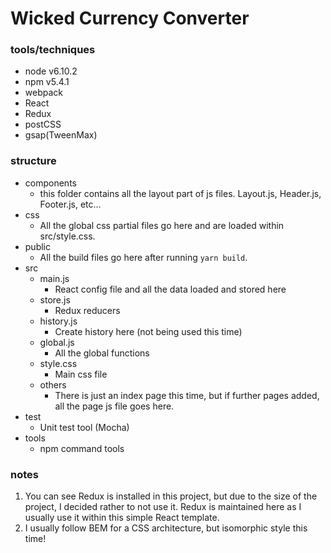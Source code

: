# Wicked Currency Converter

### tools/techniques
* node v6.10.2
* npm v5.4.1
* webpack
* React
* Redux
* postCSS
* gsap(TweenMax)

### structure
* components
  - this folder contains all the layout part of js files. Layout.js, Header.js, Footer.js, etc...
* css
  - All the global css partial files go here and are loaded within src/style.css.
* public
  - All the build files go here after running `yarn build`.
* src
  - main.js
    - React config file and all the data loaded and stored here
  - store.js
    - Redux reducers
  - history.js
    - Create history here (not being used this time)
  - global.js
    - All the global functions
  - style.css
    - Main css file
  - others
    - There is just an index page this time, but if further pages added, all the page js file goes here.
* test
  - Unit test tool (Mocha)
* tools
  - npm command tools


### notes
1. You can see Redux is installed in this project, but due to the size of the project, I decided rather to not use it. Redux is maintained here as I usually use it within this simple React template.
2. I usually follow BEM for a CSS architecture, but isomorphic style this time!


